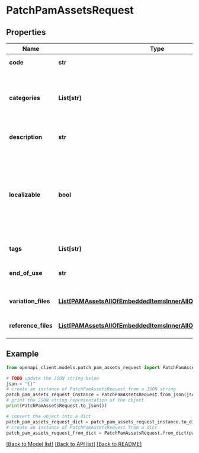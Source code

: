 # PatchPamAssetsRequest


## Properties

Name | Type | Description | Notes
------------ | ------------- | ------------- | -------------
**code** | **str** | PAM asset code | 
**categories** | **List[str]** | Codes of the PAM asset categories in which the asset is classified | [optional] 
**description** | **str** | Description of the PAM asset | [optional] [default to 'null']
**localizable** | **bool** | Whether the asset is localized or not, meaning if you want to have different reference files for each of your locale | [optional] [default to False]
**tags** | **List[str]** | Tags of the PAM asset | [optional] 
**end_of_use** | **str** | Date on which the PAM asset expire | [optional] [default to 'null']
**variation_files** | [**List[PAMAssetsAllOfEmbeddedItemsInnerAllOfVariationFilesInner]**](PAMAssetsAllOfEmbeddedItemsInnerAllOfVariationFilesInner.md) | Variations of the PAM asset | [optional] 
**reference_files** | [**List[PAMAssetsAllOfEmbeddedItemsInnerAllOfReferenceFilesInner]**](PAMAssetsAllOfEmbeddedItemsInnerAllOfReferenceFilesInner.md) | Reference files of the PAM asset | [optional] 

## Example

```python
from openapi_client.models.patch_pam_assets_request import PatchPamAssetsRequest

# TODO update the JSON string below
json = "{}"
# create an instance of PatchPamAssetsRequest from a JSON string
patch_pam_assets_request_instance = PatchPamAssetsRequest.from_json(json)
# print the JSON string representation of the object
print(PatchPamAssetsRequest.to_json())

# convert the object into a dict
patch_pam_assets_request_dict = patch_pam_assets_request_instance.to_dict()
# create an instance of PatchPamAssetsRequest from a dict
patch_pam_assets_request_from_dict = PatchPamAssetsRequest.from_dict(patch_pam_assets_request_dict)
```
[[Back to Model list]](../README.md#documentation-for-models) [[Back to API list]](../README.md#documentation-for-api-endpoints) [[Back to README]](../README.md)


